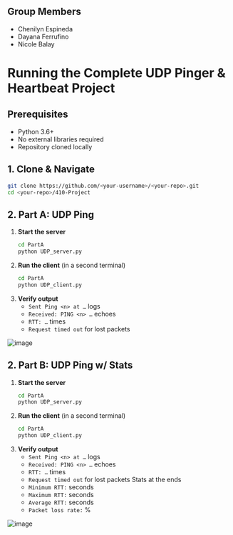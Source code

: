 ## Group Members
- Chenilyn Espineda
- Dayana Ferrufino
- Nicole Balay

# Running the Complete UDP Pinger & Heartbeat Project

## Prerequisites
- Python 3.6+
- No external libraries required
- Repository cloned locally

## 1. Clone & Navigate
~~~bash
git clone https://github.com/<your-username>/<your-repo>.git
cd <your-repo>/410-Project
~~~

## 2. Part A: UDP Ping

1. **Start the server**  
   ~~~bash
   cd PartA
   python UDP_server.py
   ~~~
2. **Run the client** (in a second terminal)  
   ~~~bash
   cd PartA
   python UDP_client.py
   ~~~
3. **Verify output**  
   - `Sent Ping <n> at …` logs  
   - `Received: PING <n> …` echoes  
   - `RTT: …` times  
   - `Request timed out` for lost packets

![image](https://github.com/user-attachments/assets/f2ee68f6-77ca-4087-add8-20dc3faf944a)

## 2. Part B: UDP Ping w/ Stats

1. **Start the server**  
   ~~~bash
   cd PartA
   python UDP_server.py
   ~~~
2. **Run the client** (in a second terminal)  
   ~~~bash
   cd PartA
   python UDP_client.py
   ~~~
3. **Verify output**  
   - `Sent Ping <n> at …` logs  
   - `Received: PING <n> …` echoes  
   - `RTT: …` times  
   - `Request timed out` for lost packets
  Stats at the ends
   - `Minimum RTT:` <value> seconds
   - `Maximum RTT:` <value> seconds
   - `Average RTT:` <value> seconds
   - `Packet loss rate:` <value>%

![image](https://github.com/user-attachments/assets/b84ac36f-88ee-497d-83be-61b36377fe96)


